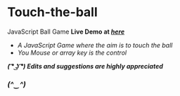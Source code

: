 # Touch-the-ball
JavaScript Ball Game
<b>Live Demo at <a href="https://sauravshah31.github.io/Touch-the-ball/" target="_blank" title="https://sauravshah31.github.io/Touch-the-ball/"><em>here<em></a></b>
<ul>
  <li>A JavaScript Game where the aim is to touch the ball</li>
  <li>You Mouse or array key is the control</li>
</ul>
  <b>( ͡° ͜ʖ ͡°) Edits and suggestions are highly appreciated  <h3 display="inline">(^‿^)</h3><b>
